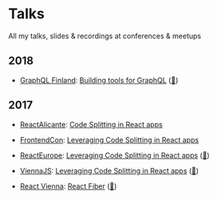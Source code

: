 # Talks

All my talks, slides & recordings at conferences & meetups

## 2018

* [GraphQL Finland](https://graphql-finland.fi/): [Building tools for GraphQL](https://speakerdeck.com/glennreyes/graphqlfinland-building-tools-for-graphql) ([🎥](https://youtu.be/BeQ5CjzCaUg))


## 2017

* [ReactAlicante](http://reactalicante.es/): [Code Splitting in React apps](https://speakerdeck.com/glennreyes/code-splitting-in-react-apps)

* [FrontendCon](http://frontend-con.io/): [Leveraging Code Splitting in React apps](https://speakerdeck.com/glennreyes/leveraging-code-splitting-in-react-apps)

* [ReactEurope](https://react-europe.org): [Leveraging Code Splitting in React apps](https://glennreyes.github.io/talks/packages/2017-05-19-leveraging-code-splitting-in-react-apps) ([🎥](https://youtu.be/lj1WTv1Qq1c))

* [ViennaJS](https://www.meetup.com/viennajs): [Leveraging Code Splitting in React apps](https://glennreyes.github.io/talks/packages/2017-05-03-leveraging-code-splitting-in-react-apps) ([🎥](https://pusher.com/sessions/meetup/viennajs/leveraging-code-splitting-in-react-apps))

* [React Vienna](https://www.meetup.com/reactvienna): [React Fiber](https://speakerdeck.com/glennreyes/react-fiber) ([🎥](https://youtu.be/mbdX6xweKnc))
